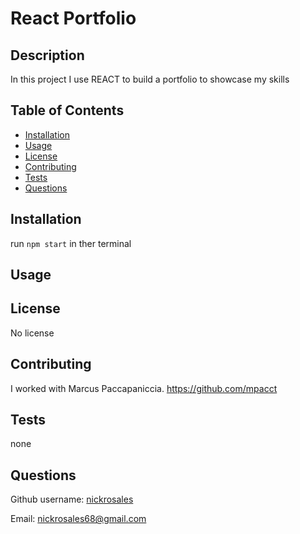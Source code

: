 # React Portfolio 

## Description

In this project I use REACT to build a portfolio to showcase my skills

## Table of Contents

- [Installation](#installation)
- [Usage](#usage)
- [License](#license)
- [Contributing](#contributing)
- [Tests](#tests)
- [Questions](#questions)

## Installation

run `npm start` in ther terminal 

## Usage



## License

No license

## Contributing

I worked with Marcus Paccapaniccia. https://github.com/mpacct

## Tests

none

## Questions

Github username: [nickrosales](https://www.github.com/nickrosales)

Email: nickrosales68@gmail.com

  